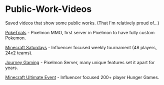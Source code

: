 # Public-Work-Videos
Saved videos that show some public works. (That I'm relatively proud of...)


[PokeTrials](https://www.youtube.com/watch?v=_zDW1mPw1TI) - Pixelmon MMO, first server in Pixelmon to have fully custom Pokemon.

[Minecraft Saturdays](https://www.youtube.com/watch?v=RenlpJyt4oc) - Influencer focused weekly tournament (48 players, 24x2 teams).

[Journey Gaming](https://www.youtube.com/watch?v=Xa6bwu5sioc) - Pixelmon Server, many unique features set it apart for years.

[Minecraft Ultimate Event](https://www.youtube.com/watch?v=vAACnDkKqFo) - Influencer focused 200+ player Hunger Games.
